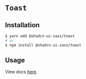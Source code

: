 # `Toast`

## Installation

```sh
$ yarn add @shadcn-ui-sass/toast
# or
$ npm install @shadcn-ui-sass/toast
```

## Usage

View docs [here](https://shadcn-ui-sass.com/docs/components/toast).
